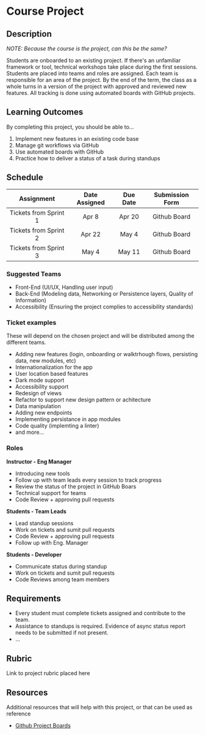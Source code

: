 # Course Project

## Description

 *NOTE: Because the course is the project, can this be the same?*

Students are onboarded to an existing project. If there's an unfamiliar framework or tool, technical workshops take place during the first sessions. Students are placed into teams and roles are assigned. Each team is responsible for an area of the project. By the end of the term, the class as a whole turns in a version of the project with approved and reviewed new features. All tracking is done using automated boards with GitHub projects.  


## Learning Outcomes
By completing this project, you should be able to…

1. Implement new features in an existing code base
1. Manage git workflows via GitHub
1. Use automated boards with GitHub 
1. Practice how to deliver a status of a task during standups

## Schedule

|     Assignment          | Date Assigned |   Due Date   |   Submission Form    |
|:-----------------------:|:-------------:|:------------:|:--------------------:|
| Tickets from Sprint 1   |  Apr 8        |  Apr 20      | Github Board         |
| Tickets from Sprint 2   |  Apr 22       |  May 4       | Github Board         |
| Tickets from Sprint 3   |  May 4        |  May 11      | Github Board         |

### Suggested Teams

- Front-End (UI/UX, Handling user input)
- Back-End (Modeling data, Networking or Persistence layers, Quality of Information)
- Accessibility (Ensuring the project complies to accessibility standards)

### Ticket examples

These will depend on the chosen project and will be distributed among the different teams.

- Adding new features (login, onboarding or walktrhough flows, persisting data, new modules, etc)
- Internationalization for the app
- User location based features
- Dark mode support
- Accessibility support
- Redesign of views
- Refactor to support new design pattern or achitecture
- Data manipulation
- Adding new endpoints
- Implementing persistance in app modules
- Code quality (implemting a linter)
- and more...

### Roles

**Instructor - Eng Manager**
- Introducing new tools
- Follow up with team leads every session to track progress
- Review the status of the project in GitHub Boars
- Technical support for teams
- Code Review + approving pull requests 

**Students - Team Leads** 
- Lead standup sessions
- Work on tickets and sumit pull requests
- Code Review + approving pull requests 
- Follow up with Eng. Manager

**Students - Developer**
- Communicate status during standup
- Work on tickets and sumit pull requests
- Code Reviews among team members 


## Requirements

- Every student must complete tickets assigned and contribute to the team.
- Assistance to standups is required. Evidence of async status report needs to be submitted if not present.
- ...

## Rubric
Link to project rubric placed here



## Resources
Additional resources that will help with this project, or that can be used as reference

- [Github Project Boards](https://youtube.com/playlist?list=PLiO7XHcmTslc5hGrbnnmHIb0SeJLTpOEu)


